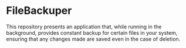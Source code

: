 # FileBackuper
This repository presents an application that, while running in the background, provides constant backup for certain files in your system, ensuring that any changes made are saved even in the case of deletion.

